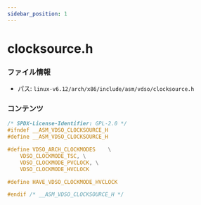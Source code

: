 ```yaml
---
sidebar_position: 1
---
```

# clocksource.h

### ファイル情報

- パス: `linux-v6.12/arch/x86/include/asm/vdso/clocksource.h`

### コンテンツ

```h
/* SPDX-License-Identifier: GPL-2.0 */
#ifndef __ASM_VDSO_CLOCKSOURCE_H
#define __ASM_VDSO_CLOCKSOURCE_H

#define VDSO_ARCH_CLOCKMODES	\
	VDSO_CLOCKMODE_TSC,	\
	VDSO_CLOCKMODE_PVCLOCK,	\
	VDSO_CLOCKMODE_HVCLOCK

#define HAVE_VDSO_CLOCKMODE_HVCLOCK

#endif /* __ASM_VDSO_CLOCKSOURCE_H */

```
